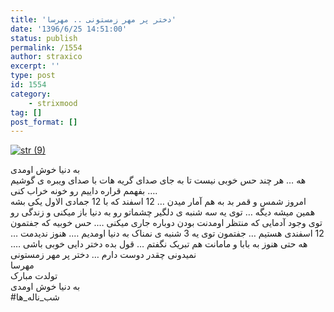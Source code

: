 ```yaml
---
title: 'دختر پر مهر زمستونی .. مهرسا'
date: '1396/6/25 14:51:00'
status: publish
permalink: /1554
author: straxico
excerpt: ''
type: post
id: 1554
category:
    - strixmood
tag: []
post_format: []
---
```

[![str (9)](../../uploads/2015/08/str-9.jpg)](http://localhost/wp-content/uploads/2015/08/str-9.jpg)

به دنیا خوش اومدی  
هه … هر چند حس خوبی نیست تا به جای صدای گریه هات با صدای ویبره ی گوشیم بفهمم قراره داییم رو خونه خراب کنی ….  
امروز شمس و قمر بد به هم آمار میدن … 12 اسفند که با 12 جمادی الاول یکی بشه همین میشه دیگه … توی یه سه شنبه ی دلگیر چشماتو رو به دنیا باز میکنی و زندگی رو توی وجود آدمایی که منتظر اومدنت بودن دوباره جاری میکنی …. حس خوبیه که جفتمون 12 اسفندی هستیم … جفتمون توی یه 3 شنبه ی نمناک به دنیا اومدیم …. هنوز ندیدمت … هه حتی هنوز به بابا و مامانت هم تبریک نگفتم … قول بده دختر دایی خوبی باشی …. نمیدونی چقدر دوست دارم … دختر پر مهر زمستونی  
مهرسا  
تولدت مبارک  
به دنیا خوش اومدی  
\#شب\_ناله\_ها